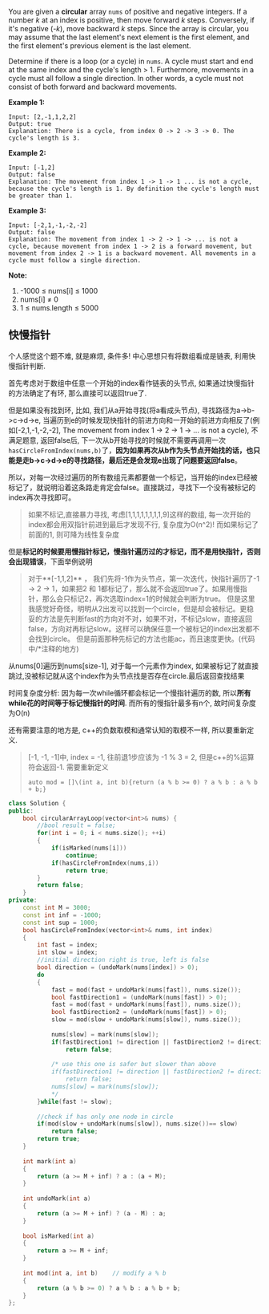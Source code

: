 You are given a **circular** array `nums` of positive and negative integers. If a number *k* at an index is positive, then move forward *k* steps. Conversely, if it's negative (-*k*), move backward *k* steps. Since the array is circular, you may assume that the last element's next element is the first element, and the first element's previous element is the last element.

Determine if there is a loop (or a cycle) in `nums`. A cycle must start and end at the same index and the cycle's length > 1. Furthermore, movements in a cycle must all follow a single direction. In other words, a cycle must not consist of both forward and backward movements.

 

**Example 1:**

```
Input: [2,-1,1,2,2]
Output: true
Explanation: There is a cycle, from index 0 -> 2 -> 3 -> 0. The cycle's length is 3.
```

**Example 2:**

```
Input: [-1,2]
Output: false
Explanation: The movement from index 1 -> 1 -> 1 ... is not a cycle, because the cycle's length is 1. By definition the cycle's length must be greater than 1.
```

**Example 3:**

```
Input: [-2,1,-1,-2,-2]
Output: false
Explanation: The movement from index 1 -> 2 -> 1 -> ... is not a cycle, because movement from index 1 -> 2 is a forward movement, but movement from index 2 -> 1 is a backward movement. All movements in a cycle must follow a single direction.
```

 

**Note:**

1. -1000 ≤ nums[i] ≤ 1000
2. nums[i] ≠ 0
3. 1 ≤ nums.length ≤ 5000

## 快慢指针

个人感觉这个题不难, 就是麻烦, 条件多! 中心思想只有将数组看成是链表, 利用快慢指针判断.

首先考虑对于数组中任意一个开始的index看作链表的头节点, 如果通过快慢指针的方法确定了有环, 那么直接可以返回true了.

但是如果没有找到环, 比如, 我们从a开始寻找(将a看成头节点), 寻找路径为a->b->c->d->e, 当遍历到e的时候发现快指针的前进方向和一开始的前进方向相反了(例如[-2,1,-1,-2,-2], The movement from index 1 -> 2 -> 1 -> ... is not a cycle), 不满足题意, 返回false后, 下一次从b开始寻找的时候就不需要再调用一次`hasCircleFromIndex(nums,b)`了，**因为如果再次从b作为头节点开始找的话，也只能是走b->c->d->e的寻找路径，最后还是会发现e出现了问题要返回false**。 

所以，对每一次经过遍历的所有数组元素都要做一个标记，当开始的index已经被标记了，就说明沿着这条路走肯定会false。直接跳过，寻找下一个没有被标记的index再次寻找即可。

> 如果不标记,直接暴力寻找, 考虑[1,1,1,1,1,1,1,1,9]这样的数组, 每一次开始的index都会用双指针前进到最后才发现不行, 复杂度为O(n^2)! 而如果标记了前面的1, 则可降为线性复杂度

但是**标记的时候要用慢指针标记，慢指针遍历过的才标记，而不是用快指针，否则会出现错误**，下面举例说明

> 对于**[-1,1,2]** ， 我们先将-1作为头节点，第一次迭代，快指针遍历了-1 -> 2 -> 1，如果把2 和 1都标记了，那么就不会返回true了。如果用慢指针，那么会只标记2，再次选取index=1的时候就会判断为true。 但是这里我感觉好奇怪，明明从2出发可以找到一个circle，但是却会被标记。更稳妥的方法是先判断fast的方向对不对，如果不对，不标记slow，直接返回false，方向对再标记slow。这样可以确保任意一个被标记的index出发都不会找到circle。 但是前面那种先标记的方法也能ac，而且速度更快。(代码中/*注释的地方)

从nums[0]遍历到nums[size-1], 对于每一个元素作为index, 如果被标记了就直接跳过,没被标记就从这个index作为头节点找是否存在circle.最后返回查找结果

时间复杂度分析: 因为每一次while循环都会标记一个慢指针遍历的数, 所以**所有while花的时间等于标记慢指针的时间**. 而所有的慢指针最多有n个, 故时间复杂度为O(n)

还有需要注意的地方是, c++的负数取模和通常认知的取模不一样, 所以要重新定义.

> [-1, -1, -1]中, index = -1, 往前退1步应该为 -1 % 3 = 2, 但是c++的%运算符会返回-1.  需要重新定义
>
> `auto mod = []\(int a, int b){return (a % b >= 0) ? a % b : a % b + b;}`

```c++
class Solution {
public:
    bool circularArrayLoop(vector<int>& nums) {
        //bool result = false;
        for(int i = 0; i < nums.size(); ++i)
        {
            if(isMarked(nums[i]))
                continue;
            if(hasCircleFromIndex(nums,i))
                return true;
        }
        return false;
    }
private:
    const int M = 3000;
    const int inf = -1000;
    const int sup = 1000;
    bool hasCircleFromIndex(vector<int>& nums, int index)
    {
        int fast = index;
        int slow = index;
        //initial direction right is true, left is false    
        bool direction = (undoMark(nums[index]) > 0);  
        do
        {
            fast = mod(fast + undoMark(nums[fast]), nums.size());
            bool fastDirection1 = (undoMark(nums[fast]) > 0);
            fast = mod(fast + undoMark(nums[fast]), nums.size());
            bool fastDirection2 = (undoMark(nums[fast]) > 0);
            slow = mod(slow + undoMark(nums[slow]), nums.size());
            
            nums[slow] = mark(nums[slow]);
            if(fastDirection1 != direction || fastDirection2 != direction)
                return false;
            
            /* use this one is safer but slower than above
            if(fastDirection1 != direction || fastDirection2 != direction)
                return false;
            nums[slow] = mark(nums[slow]);
            */
        }while(fast != slow);
        
        //check if has only one node in circle
        if(mod(slow + undoMark(nums[slow]), nums.size())== slow)
            return false;
        return true;
    }
    
    int mark(int a)
    {
        return (a >= M + inf) ? a : (a + M);
    }
    
    int undoMark(int a)
    {
        return (a >= M + inf) ? (a - M) : a;
    }
    
    bool isMarked(int a)
    {
        return a >= M + inf;
    }
    
    int mod(int a, int b)    // modify a % b
    {
        return (a % b >= 0) ? a % b : a % b + b;
    }
};
```
